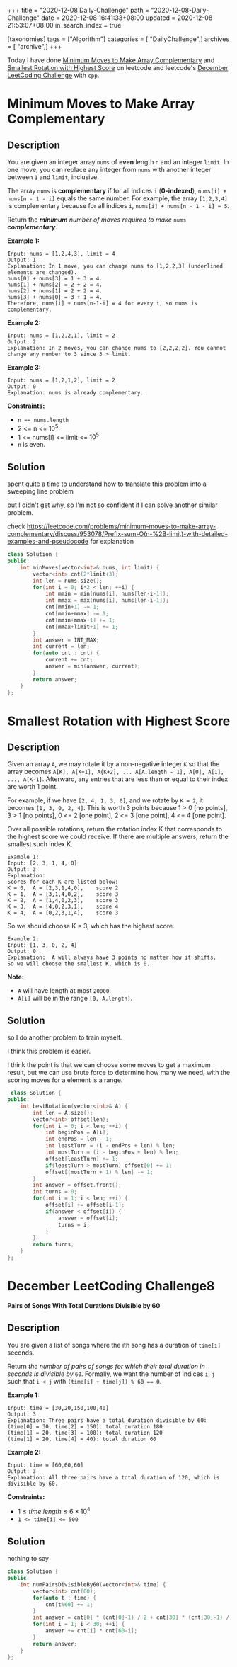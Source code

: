 +++
title = "2020-12-08 Daily-Challenge"
path = "2020-12-08-Daily-Challenge"
date = 2020-12-08 16:41:33+08:00
updated = 2020-12-08 21:53:07+08:00
in_search_index = true

[taxonomies]
tags = ["Algorithm"]
categories = [ "DailyChallenge",]
archives = [ "archive",]
+++

Today I have done [Minimum Moves to Make Array Complementary](https://leetcode.com/problems/minimum-moves-to-make-array-complementary/) and [Smallest Rotation with Highest Score](https://leetcode.com/problems/smallest-rotation-with-highest-score/) on leetcode and leetcode's [December LeetCoding Challenge](https://leetcode.com/explore/challenge/card/december-leetcoding-challenge/570/week-2-december-8th-december-14th/3559/) with `cpp`.

<!-- more -->

# Minimum Moves to Make Array Complementary

## Description

You are given an integer array `nums` of **even** length `n` and an integer `limit`. In one move, you can replace any integer from `nums` with another integer between `1` and `limit`, inclusive.

The array `nums` is **complementary** if for all indices `i` (**0-indexed**), `nums[i] + nums[n - 1 - i]` equals the same number. For example, the array `[1,2,3,4]` is complementary because for all indices `i`, `nums[i] + nums[n - 1 - i] = 5`.

Return the ***minimum** number of moves required to make* `nums` ***complementary***.

**Example 1:**

```
Input: nums = [1,2,4,3], limit = 4
Output: 1
Explanation: In 1 move, you can change nums to [1,2,2,3] (underlined elements are changed).
nums[0] + nums[3] = 1 + 3 = 4.
nums[1] + nums[2] = 2 + 2 = 4.
nums[2] + nums[1] = 2 + 2 = 4.
nums[3] + nums[0] = 3 + 1 = 4.
Therefore, nums[i] + nums[n-1-i] = 4 for every i, so nums is complementary.
```

**Example 2:**

```
Input: nums = [1,2,2,1], limit = 2
Output: 2
Explanation: In 2 moves, you can change nums to [2,2,2,2]. You cannot change any number to 3 since 3 > limit.
```

**Example 3:**

```
Input: nums = [1,2,1,2], limit = 2
Output: 0
Explanation: nums is already complementary.
```

**Constraints:**

- `n == nums.length`
- 2 <= n <= $10^5$
- 1 <= nums[i] <= limit <= $10^5$
- `n` is even.

## Solution

spent quite a time to understand how to translate this problem into a sweeping line problem

but I didn't get why, so I'm not so confident if I can solve another similar problem.

check <https://leetcode.com/problems/minimum-moves-to-make-array-complementary/discuss/953078/Prefix-sum-O(n-%2B-limit)-with-detailed-examples-and-pseudocode> for explanation

``` cpp
class Solution {
public:
    int minMoves(vector<int>& nums, int limit) {
        vector<int> cnt(2*limit+3);
        int len = nums.size();
        for(int i = 0; i*2 < len; ++i) {
            int mmin = min(nums[i], nums[len-i-1]);
            int mmax = max(nums[i], nums[len-i-1]);
            cnt[mmin+1] -= 1;
            cnt[mmin+mmax] -= 1;
            cnt[mmin+mmax+1] += 1;
            cnt[mmax+limit+1] += 1;
        }
        int answer = INT_MAX;
        int current = len;
        for(auto cnt : cnt) {
            current += cnt;
            answer = min(answer, current);
        }
        return answer;
    }
};
```

# Smallest Rotation with Highest Score

## Description

Given an array `A`, we may rotate it by a non-negative integer `K` so that the array becomes `A[K], A[K+1], A{K+2], ... A[A.length - 1], A[0], A[1], ..., A[K-1]`. Afterward, any entries that are less than or equal to their index are worth 1 point. 

For example, if we have `[2, 4, 1, 3, 0]`, and we rotate by `K = 2`, it becomes `[1, 3, 0, 2, 4]`. This is worth 3 points because 1 > 0 [no points], 3 > 1 [no points], 0 <= 2 [one point], 2 <= 3 [one point], 4 <= 4 [one point].

Over all possible rotations, return the rotation index K that corresponds to the highest score we could receive. If there are multiple answers, return the smallest such index K.

```
Example 1:
Input: [2, 3, 1, 4, 0]
Output: 3
Explanation:  
Scores for each K are listed below: 
K = 0,  A = [2,3,1,4,0],    score 2
K = 1,  A = [3,1,4,0,2],    score 3
K = 2,  A = [1,4,0,2,3],    score 3
K = 3,  A = [4,0,2,3,1],    score 4
K = 4,  A = [0,2,3,1,4],    score 3
```

So we should choose K = 3, which has the highest score.

```
Example 2:
Input: [1, 3, 0, 2, 4]
Output: 0
Explanation:  A will always have 3 points no matter how it shifts.
So we will choose the smallest K, which is 0.
```

**Note:**

- `A` will have length at most `20000`.
- `A[i]` will be in the range `[0, A.length]`.

## Solution

so I do another problem to train myself.

I think this problem is easier.

I think the point is that we can choose some moves to get a maximum result, but we can use brute
force to determine how many we need, with the scoring moves for a element is a range.

``` cpp
 class Solution {
public:
    int bestRotation(vector<int>& A) {
        int len = A.size();
        vector<int> offset(len);
        for(int i = 0; i < len; ++i) {
            int beginPos = A[i];
            int endPos = len - 1;
            int leastTurn = (i - endPos + len) % len;
            int mostTurn = (i - beginPos + len) % len;
            offset[leastTurn] += 1;
            if(leastTurn > mostTurn) offset[0] += 1;
            offset[(mostTurn + 1) % len] -= 1;
        }
        int answer = offset.front();
        int turns = 0;
        for(int i = 1; i < len; ++i) {
            offset[i] += offset[i-1];
            if(answer < offset[i]) {
                answer = offset[i];
                turns = i;
            }
        }
        return turns;
    }
};
```

# December LeetCoding Challenge8

**Pairs of Songs With Total Durations Divisible by 60**

## Description

You are given a list of songs where the ith song has a duration of `time[i]` seconds.

Return *the number of pairs of songs for which their total duration in seconds is divisible by* `60`. Formally, we want the number of indices `i`, `j` such that `i < j` with `(time[i] + time[j]) % 60 == 0`.

**Example 1:**

```
Input: time = [30,20,150,100,40]
Output: 3
Explanation: Three pairs have a total duration divisible by 60:
(time[0] = 30, time[2] = 150): total duration 180
(time[1] = 20, time[3] = 100): total duration 120
(time[1] = 20, time[4] = 40): total duration 60
```

**Example 2:**

```
Input: time = [60,60,60]
Output: 3
Explanation: All three pairs have a total duration of 120, which is divisible by 60.
```

**Constraints:**

- $1 \le time.length \le 6 \times 10^4$
- `1 <= time[i] <= 500`

## Solution

nothing to say

``` cpp
class Solution {
public:
    int numPairsDivisibleBy60(vector<int>& time) {
        vector<int> cnt(60);
        for(auto t : time) {
            cnt[t%60] += 1;
        }
        int answer = cnt[0] * (cnt[0]-1) / 2 + cnt[30] * (cnt[30]-1) / 2;
        for(int i = 1; i < 30; ++i) {
            answer += cnt[i] * cnt[60-i];
        }
        return answer;
    }
};
```